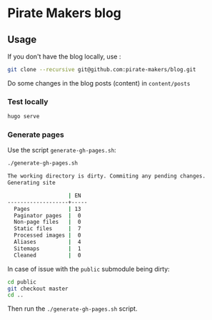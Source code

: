 # Pirate Makers blog

## Usage

If you don't have the blog locally, use :

```bash
git clone --recursive git@github.com:pirate-makers/blog.git
```

Do some changes in the blog posts (content) in `content/posts`

### Test locally

```bash
hugo serve
```

### Generate pages

Use the script `generate-gh-pages.sh`:

```bash
./generate-gh-pages.sh

The working directory is dirty. Commiting any pending changes.
Generating site

                   | EN
-------------------+-----
  Pages            | 13
  Paginator pages  |  0
  Non-page files   |  0
  Static files     |  7
  Processed images |  0
  Aliases          |  4
  Sitemaps         |  1
  Cleaned          |  0
```

In case of issue with the `public` submodule being dirty:

```bash
cd public
git checkout master
cd ..
```

Then run the `./generate-gh-pages.sh` script.